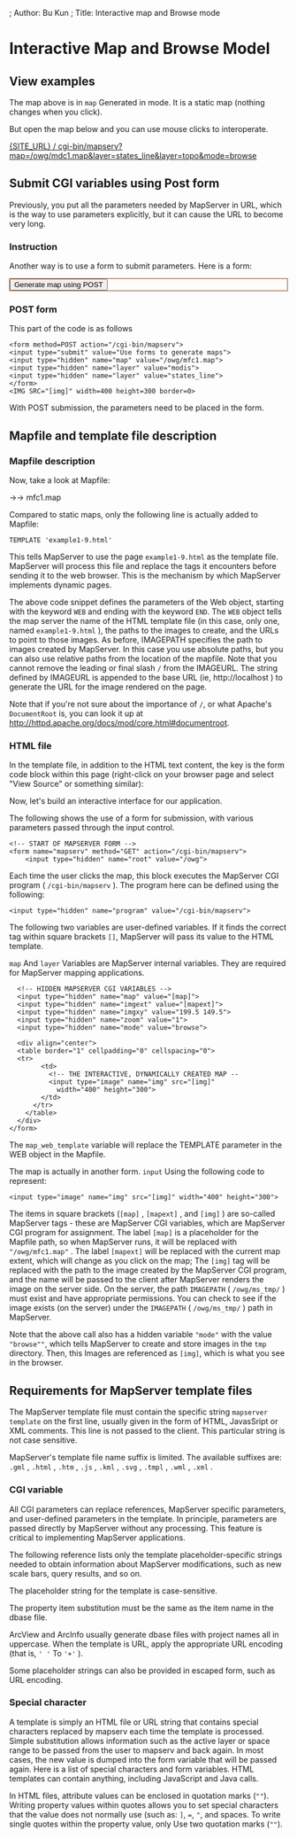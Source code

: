 ; Author: Bu Kun
; Title: Interactive map and Browse mode

# Interactive Map and Browse Model


## View examples





The map above is in ``map`` Generated in mode. It is a static map (nothing changes when you click).

But open the map below and you can use mouse clicks to interoperate.

<a target="blank" href="{SITE_URL}/cgi-bin/mapserv?map=/owg/mfd1.map&layer=states_line&layer=topo&mode=browse">
{SITE_URL} / cgi-bin/mapserv?map=/owg/mdc1.map&layer=states_line&layer=topo&mode=browse
</a>


## Submit CGI variables using Post form

Previously, you put all the parameters needed by MapServer in URL, which is the way to use parameters explicitly, but it can cause the URL to become very long.


### Instruction

Another way is to use a form to submit parameters. Here is a form:

<form method=POST action="/cgi-bin/mapserv" role="form"  class="form-horizontal" style="border: 1px solid saddlebrown;">
<input type="hidden" name="map" value="/owg/mfc1.map">
<input type="hidden" name="layer" value="modis">
<input type="hidden" name="layer" value="states_line">

<div class="form-group">
<label for="subit"  class="col-sm-2 control-label"> </label>
<div class="col-sm-3">
<input id='subit' class="form-control btn btn-primary" type="submit" value="Generate map using POST">
</div>
</div>


<!--<input type="hidden" name="map_web_imagepath" -->
<!--value="/var/www/ms_tmp/">-->
<!--<input type="hidden" name="map_web"-->
<!--value="imagepath+/var/www/ms_tmp/+imageurl+/ms_tmp/">-->
</form>


### POST form

This part of the code is as follows


    <form method=POST action="/cgi-bin/mapserv">
    <input type="submit" value="Use forms to generate maps">
    <input type="hidden" name="map" value="/owg/mfc1.map">
    <input type="hidden" name="layer" value="modis">
    <input type="hidden" name="layer" value="states_line">
    </form>
    <IMG SRC="[img]" width=400 height=300 border=0>


With POST submission, the parameters need to be placed in the form.

<!--
<p>
There were changes in MapServer 5.0 in the way CGI variables are
Passed...so you might try to replace that "map_web_imagepath" line in
Your hello.html with something like:


    value="imagepath /ms4w/tmp/ ms_tmp/ imageurl /ms_tmp/"

But you can't use it either. You can just delete it.
-->


## Mapfile and template file description


### Mapfile description

Now, take a look at Mapfile:

->-> mfc1.map



Compared to static maps, only the following line is actually added to Mapfile:

    TEMPLATE 'example1-9.html'


This tells MapServer to use the page ``example1-9.html`` as the template file.
MapServer will process this file and replace the tags it encounters before sending it to the web browser. This is the mechanism by which MapServer implements dynamic pages.

The above code snippet defines the parameters of the Web object, starting with the keyword ``WEB`` and ending with the keyword ``END``. The ``WEB`` object tells the map server the name of the HTML template file (in this case, only one, named ``example1-9.html`` ), the paths to the images to create, and the URLs to point to those images.
As before, IMAGEPATH specifies the path to images created by MapServer.
In this case you use absolute paths, but you can also use relative paths from the location of the mapfile. Note that you cannot remove the leading or final slash ``/`` from the IMAGEURL.
The string defined by IMAGEURL is appended to the base URL (ie, http://localhost ) to generate the URL for the image rendered on the page.

Note that if you're not sure about the importance of ``/``, or what Apache's ``DocumentRoot`` is, you can look it up at http://httpd.apache.org/docs/mod/core.html#documentroot.


### HTML file

In the template file, in addition to the HTML text content, the key is the form code block within this page (right-click on your browser page and select "View Source" or something similar):

Now, let's build an interactive interface for our application.

The following shows the use of a form for submission, with various parameters passed through the input control.

    <!-- START OF MAPSERVER FORM -->
    <form name="mapserv" method="GET" action="/cgi-bin/mapserv">
        <input type="hidden" name="root" value="/owg">

Each time the user clicks the map, this block executes the MapServer CGI program ( ``/cgi-bin/mapserv`` ).
The program here can be defined using the following:

        
    <input type="hidden" name="program" value="/cgi-bin/mapserv">


    
The following two variables are user-defined variables. If it finds the correct tag within square brackets ``[]``, MapServer will pass its value to the HTML template.

``map`` And ``layer`` Variables are MapServer internal variables. They are required for MapServer mapping applications.

    
      <!-- HIDDEN MAPSERVER CGI VARIABLES -->
      <input type="hidden" name="map" value="[map]">
      <input type="hidden" name="imgext" value="[mapext]">
      <input type="hidden" name="imgxy" value="199.5 149.5">
      <input type="hidden" name="zoom" value="1">
      <input type="hidden" name="mode" value="browse">
    
      <div align="center">
      <table border="1" cellpadding="0" cellspacing="0">
      <tr>
            <td>
              <!-- THE INTERACTIVE, DYNAMICALLY CREATED MAP --
              <input type="image" name="img" src="[img]"
                width="400" height="300">
            </td>
          </tr>
        </table>
      </div>
    </form>


The ``map_web_template`` variable will replace the TEMPLATE parameter in the WEB object in the Mapfile.
       

The map is actually in another form. ``input`` Using the following code to represent:

    <input type="image" name="img" src="[img]" width="400" height="300">
    
The items in square brackets (``[map]`` , ``[mapext]`` , and ``[img]`` ) are so-called MapServer tags - these are MapServer CGI variables, which are MapServer CGI program for assignment.
The label ``[map]`` is a placeholder for the Mapfile path, so when MapServer runs, it will be replaced with ``"/owg/mfc1.map"`` .
The label ``[mapext]`` will be replaced with the current map extent, which will change as you click on the map;
The ``[img]`` tag will be replaced with the path to the image created by the MapServer CGI program, and the name will be passed to the client after MapServer renders the image on the server side.
On the server, the path ``IMAGEPATH`` ( ``/owg/ms_tmp/`` ) must exist and have appropriate permissions.
You can check to see if the image exists (on the server) under the ``IMAGEPATH`` ( ``/owg/ms_tmp/`` ) path in MapServer.

Note that the above call also has a hidden variable ``"mode"`` with the value ``"browse""``, which tells MapServer to create and store images in the ``tmp`` directory. Then, this Images are referenced as ``[img]``, which is what you see in the browser.

## Requirements for MapServer template files


The MapServer template file must contain the specific string ``mapserver template`` on the first line, usually given in the form of HTML, JavasSript or XML comments. This line is not passed to the client. This particular string is not case sensitive.

MapServer's template file name suffix is limited. The available suffixes are:
``.gml`` , ``.html`` , ``.htm`` , ``.js`` , ``.kml`` , ``.svg`` , ``.tmpl`` , ``.wml`` , ``.xml`` .

### CGI variable

All CGI parameters can replace references, MapServer specific parameters, and user-defined parameters in the template.
In principle, parameters are passed directly by MapServer without any processing. This feature is critical to implementing MapServer applications.

The following reference lists only the template placeholder-specific strings needed to obtain information about MapServer modifications, such as new scale bars, query results, and so on.

The placeholder string for the template is case-sensitive.

The property item substitution must be the same as the item name in the dbase file.

ArcView and ArcInfo usually generate dbase files with project names all in uppercase.
When the template is URL, apply the appropriate URL encoding (that is, ``' '`` To ``'+'`` ).

Some placeholder strings can also be provided in escaped form, such as URL encoding.

### Special character

A template is simply an HTML file or URL string that contains special characters replaced by mapserv each time the template is processed.
Simple substitution allows information such as the active layer or space range to be passed from the user to mapserv and back again.
In most cases, the new value is dumped into the form variable that will be passed again. Here is a list of special characters and form variables.
HTML templates can contain anything, including JavaScript and Java calls.

In HTML files, attribute values can be enclosed in quotation marks (``""``). Writing property values within quotes allows you to set special characters that the value does not normally use (such as: ``]``, ``=``, ``"``, and spaces. To write single quotes within the property value, only Use two quotation marks (``""``).

